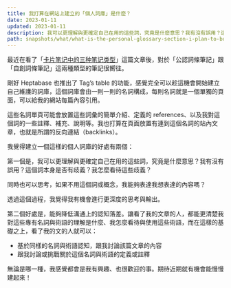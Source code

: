 ```yaml
---
title: 我打算在網站上建立的「個人詞庫」是什麼？
date: 2023-01-11
updated: 2023-01-11
description: 我可以更理解與更確定自己在用的這些詞，究竟是什麼意思？我有沒有誤用？這個詞本身是否有歧義？我怎麼看待這些歧義？
path: snapshots/what/what-is-the-personal-glossary-section-i-plan-to-build-on-my-website
---
```


最近在看了「[卡片笔记中的三种笔记类型](https://utgd.net/article/6941)」這篇文章後，對於「公認詞條筆記」跟「自創詞條筆記」這兩種類型的筆記很嚮往。

剛好 Heptabase 也推出了 Tag’s table 的功能，感覺完全可以趁這機會開始建立自己維護的詞庫，這個詞庫會由一則一則的名詞構成，每則名詞就是一個單獨的頁面，可以給我的網站每篇內容引用。

這些名詞單頁可能會放置這些詞彙的簡單介紹、定義的 references、以及我對這個詞的一些註釋、補充、說明等。我也打算在頁面放置有連到這個名詞的站內文章，也就是所謂的反向連結（backlinks）。

我覺得建立一個這樣的個人詞庫的好處有兩個：

第一個是，我可以更理解與更確定自己在用的這些詞，究竟是什麼意思？我有沒有誤用？這個詞本身是否有歧義？我怎麼看待這些歧義？

同時也可以思考，如果不用這個詞或概念，我能夠表達我想表達的內容嗎？

透過這個過程，我覺得我有機會進行更深度的思考與輸出。

第二個好處是，能夠降低溝通上的認知落差。讓看了我的文章的人，都能更清楚我對這些專有名詞與術語的理解是什麼、我怎麼看待與使用這些術語，而在這樣的基礎之上，看了我的文的人就可以：

- 基於同樣的名詞與術語認知，跟我討論該篇文章的內容
- 跟我討論或挑戰關於這個名詞與術語的定義或註釋

無論是哪一種，我感覺都會是我有興趣、也很歡迎的事。期待近期就有機會能慢慢建起來！